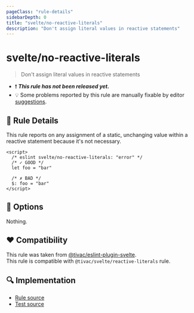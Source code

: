 ```yaml
---
pageClass: "rule-details"
sidebarDepth: 0
title: "svelte/no-reactive-literals"
description: "Don't assign literal values in reactive statements"
---
```


# svelte/no-reactive-literals

> Don't assign literal values in reactive statements

- :exclamation: <badge text="This rule has not been released yet." vertical="middle" type="error"> **_This rule has not been released yet._** </badge>
- :bulb: Some problems reported by this rule are manually fixable by editor [suggestions](https://eslint.org/docs/developer-guide/working-with-rules#providing-suggestions).

## :book: Rule Details

This rule reports on any assignment of a static, unchanging value within a reactive statement because it's not necessary.

<ESLintCodeBlock>

<!--eslint-skip-->

```svelte
<script>
  /* eslint svelte/no-reactive-literals: "error" */
  /* ✓ GOOD */
  let foo = "bar"

  /* ✗ BAD */
  $: foo = "bar"
</script>
```

</ESLintCodeBlock>

## :wrench: Options

Nothing.

## :heart: Compatibility

This rule was taken from [@tivac/eslint-plugin-svelte].  
This rule is compatible with `@tivac/svelte/reactive-literals` rule.

[@tivac/eslint-plugin-svelte]: https://github.com/tivac/eslint-plugin-svelte/

## :mag: Implementation

- [Rule source](https://github.com/ota-meshi/eslint-plugin-svelte/blob/main/src/rules/no-reactive-literals.ts)
- [Test source](https://github.com/ota-meshi/eslint-plugin-svelte/blob/main/tests/src/rules/no-reactive-literals.ts)

